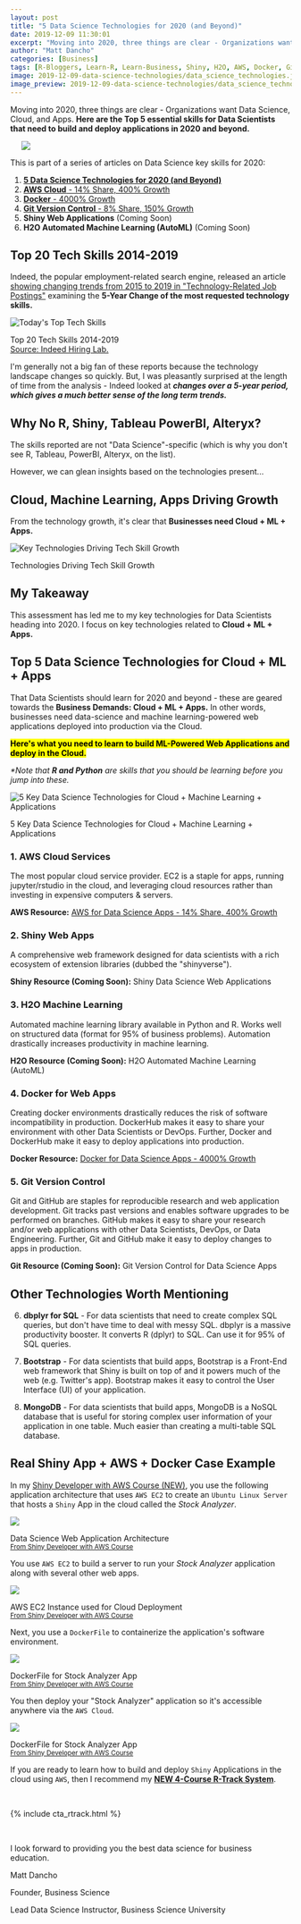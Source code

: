 ```yaml
---
layout: post
title: "5 Data Science Technologies for 2020 (and Beyond)"
date: 2019-12-09 11:30:01
excerpt: "Moving into 2020, three things are clear - Organizations want Data Science, Cloud, and Apps. Here are the essential skills for Data Scientists that need to build and deploy applications in 2020 and beyond."
author: "Matt Dancho"
categories: [Business]
tags: [R-Bloggers, Learn-R, Learn-Business, Shiny, H2O, AWS, Docker, Git]
image: 2019-12-09-data-science-technologies/data_science_technologies.jpg
image_preview: 2019-12-09-data-science-technologies/data_science_technologies.jpg
---
```


<p class="lead">Moving into 2020, three things are clear - Organizations want Data Science, Cloud, and Apps. <strong>Here are the Top 5 essential skills for Data Scientists that need to build and deploy applications in 2020 and beyond.</strong></p>

<div class="pull-right hidden-xs" style="width:50%; margin-left:20px;">
  <img class="img-responsive" src="/assets/2019-12-09-data-science-technologies/data_science_technologies.jpg"> 
</div>

This is part of a series of articles on Data Science key skills for 2020:

1. [__5 Data Science Technologies for 2020 (and Beyond)__](https://www.business-science.io/business/2019/12/09/data-science-technologies.html)
2. [__AWS Cloud__ - 14% Share, 400% Growth](https://www.business-science.io/business/2019/11/13/data-science-with-aws.html)
3. [__Docker__ - 4000% Growth](https://www.business-science.io/business/2019/11/22/docker-for-data-science.html)
4. [__Git Version Control__ - 8% Share, 150% Growth](https://www.business-science.io/business/2019/12/09/git-for-apps.html)
5. __Shiny Web Applications__ (Coming Soon)
6. __H2O Automated Machine Learning (AutoML)__ (Coming Soon)

## Top 20 Tech Skills 2014-2019

Indeed, the popular employment-related search engine, released an article [showing changing trends from 2015 to 2019 in "Technology-Related Job Postings"](https://www.hiringlab.org/2019/11/19/todays-top-tech-skills/) examining the __5-Year Change of the most requested technology skills.__

![Today's Top Tech Skills](/assets/2019-12-09-data-science-technologies/indeed_tech_trends.jpg)

<p class="date text-center">
Top 20 Tech Skills 2014-2019 <br>
<a href="https://www.hiringlab.org/2019/11/19/todays-top-tech-skills/" target="_blank">Source: Indeed Hiring Lab.</a>
</p>

I'm generally not a big fan of these reports because the technology landscape changes so quickly. But, I was pleasantly surprised at the length of time from the analysis - Indeed looked at ___changes over a 5-year period, which gives a much better sense of the long term trends.___ 

## Why No R, Shiny, Tableau PowerBI, Alteryx?

The skills reported are not "Data Science"-specific (which is why you don't see R, Tableau, PowerBI, Alteryx, on the list). 

However, we can glean insights based on the technologies present...

## Cloud, Machine Learning, Apps Driving Growth

From the technology growth, it's clear that __Businesses need Cloud + ML + Apps.__

![Key Technologies Driving Tech Skill Growth](/assets/2019-12-09-data-science-technologies/key_technologies.jpg)

<p class="date text-center">
Technologies Driving Tech Skill Growth
</p>

## My Takeaway

This assessment has led me to my key technologies for Data Scientists heading into 2020. I focus on key technologies related to __Cloud + ML + Apps.__

## Top 5 Data Science Technologies for Cloud + ML + Apps

That Data Scientists should learn for 2020 and beyond - these are geared towards the __Business Demands: Cloud + ML + Apps.__ In other words, businesses need data-science and machine learning-powered web applications deployed into production via the Cloud. 

<mark><strong>Here's what you need to learn to build ML-Powered Web Applications and deploy in the Cloud.</strong></mark> 

_*Note that __R and Python__ are skills that you should be learning before you jump into these._ 

![5 Key Data Science Technologies for Cloud + Machine Learning + Applications](/assets/2019-12-09-data-science-technologies/data_science_technologies.jpg)

<p class="date text-center">
5 Key Data Science Technologies for Cloud + Machine Learning + Applications
</p>

### 1. AWS Cloud Services

The most popular cloud service provider. EC2 is a staple for apps, running jupyter/rstudio in the cloud, and leveraging cloud resources rather than investing in expensive computers & servers. 

__AWS Resource:__ [AWS for Data Science Apps - 14% Share, 400% Growth](https://www.business-science.io/business/2019/11/13/data-science-with-aws.html)

### 2. Shiny Web Apps

A comprehensive web framework designed for data scientists with a rich ecosystem of extension libraries (dubbed the "shinyverse").

__Shiny Resource (Coming Soon):__ Shiny Data Science Web Applications 


### 3. H2O Machine Learning

Automated machine learning library available in Python and R. Works well on structured data (format for 95% of business problems). Automation drastically increases productivity in machine learning. 

__H2O Resource (Coming Soon):__ H2O Automated Machine Learning (AutoML) 

### 4. Docker for Web Apps 

Creating docker environments drastically reduces the risk of software incompatibility in production. DockerHub makes it easy to share your environment with other Data Scientists or DevOps. Further, Docker and DockerHub make it easy to deploy applications into production. 

__Docker Resource:__ [Docker for Data Science Apps - 4000% Growth](https://www.business-science.io/business/2019/11/22/docker-for-data-science.html)


### 5. Git Version Control

Git and GitHub are staples for reproducible research and web application development. Git tracks past versions and enables software upgrades to be performed on branches. GitHub makes it easy to share your research and/or web applications with other Data Scientists, DevOps, or Data Engineering. Further, Git and GitHub make it easy to deploy changes to apps in production. 

__Git Resource (Coming Soon):__ Git Version Control for Data Science Apps



## Other Technologies Worth Mentioning

6. __dbplyr for SQL__ - For data scientists that need to create complex SQL queries, but don't have time to deal with messy SQL. dbplyr is a massive productivity booster. It converts R (dplyr) to SQL. Can use it for 95% of SQL queries. 

7. __Bootstrap__ - For data scientists that build apps, Bootstrap is a Front-End web framework that Shiny is built on top of and it powers much of the web (e.g. Twitter's app). Bootstrap makes it easy to control the User Interface (UI) of your application. 

8. __MongoDB__ - For data scientists that build apps, MongoDB is a NoSQL database that is useful for storing complex user information of your application in one table. Much easier than creating a multi-table SQL database. 



## Real Shiny App + AWS + Docker Case Example

In my [Shiny Developer with AWS Course (NEW)](https://university.business-science.io/p/expert-shiny-developer-with-aws-course-ds4b-202a-r/), you use the following application architecture that uses `AWS EC2` to create an `Ubuntu Linux Server` that hosts a `Shiny` App in the cloud called the _Stock Analyzer_.  

<img src="/assets/2019-12-09-data-science-technologies/shiny_application_architecture.jpg" class="img-responsive">
<p class="text-center date">Data Science Web Application Architecture
<br><a href="https://university.business-science.io/p/expert-shiny-developer-with-aws-course-ds4b-202a-r/"><small>From Shiny Developer with AWS Course</small></a></p>


You use `AWS EC2` to build a server to run your _Stock Analyzer_ application along with several other web apps. 

<img src="/assets/2019-12-09-data-science-technologies/aws_ec2_container.jpg" class="img-responsive">
<p class="text-center date">AWS EC2 Instance used for Cloud Deployment
<br><a href="https://university.business-science.io/p/expert-shiny-developer-with-aws-course-ds4b-202a-r/"><small>From Shiny Developer with AWS Course</small></a></p>

Next, you use a `DockerFile` to containerize the application's software environment.


<img src="/assets/2019-12-09-data-science-technologies/dockerfile.jpg" class="img-responsive">
<p class="text-center date">DockerFile for Stock Analyzer App
<br><a href="https://university.business-science.io/p/expert-shiny-developer-with-aws-course-ds4b-202a-r/"><small>From Shiny Developer with AWS Course</small></a></p>

You then deploy your "Stock Analyzer" application so it's accessible anywhere via the `AWS Cloud`. 

<img src="/assets/2019-12-09-data-science-technologies/stock_analyzer_app.jpg" class="img-responsive">
<p class="text-center date">DockerFile for Stock Analyzer App
<br><a href="https://university.business-science.io/p/expert-shiny-developer-with-aws-course-ds4b-202a-r/"><small>From Shiny Developer with AWS Course</small></a></p>



If you are ready to learn how to build and deploy `Shiny` Applications in the cloud using `AWS`, then I recommend my [__NEW 4-Course R-Track System__](https://university.business-science.io/p/4-course-bundle-machine-learning-and-web-applications-r-track-101-102-201-202a/?coupon_code=DS4B15).

<br>

{% include cta_rtrack.html %}

<br>

I look forward to providing you the best data science for business education. 

Matt Dancho

Founder, Business Science

Lead Data Science Instructor, Business Science University